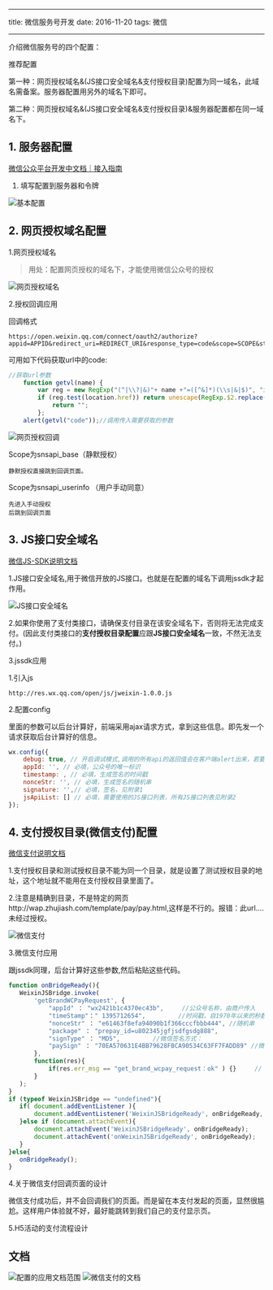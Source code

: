 -----
title: 微信服务号开发
date: 2016-11-20
tags: 微信

-----

介绍微信服务号的四个配置：

推荐配置

第一种：网页授权域名&(JS接口安全域名&支付授权目录)配置为同一域名，此域名需备案。服务器配置用另外的域名下即可。

第二种：网页授权域名&(JS接口安全域名&支付授权目录)&服务器配置都在同一域名下。

## 1. 服务器配置
[微信公众平台开发中文档｜接入指南](https://mp.weixin.qq.com/wiki/16/1e87586a83e0e121cc3e808014375b74.html)

1. 填写配置到服务器和令牌

![基本配置](基本配置.png)

## 2. 网页授权域名配置

1.网页授权域名

> 用处：配置网页授权的域名下，才能使用微信公众号的授权

![网页授权域名](网页授权域名.png)

2.授权回调应用

回调格式

```
https://open.weixin.qq.com/connect/oauth2/authorize?appid=APPID&redirect_uri=REDIRECT_URI&response_type=code&scope=SCOPE&state=STATE#wechat_redirect
```

可用如下代码获取url中的code:

```js
//获取url参数	function getvl(name) {		var reg = new RegExp("(^|\\?|&)"+ name +"=([^&]*)(\\s|&|$)", "i");		if (reg.test(location.href)) return unescape(RegExp.$2.replace(/\+/g, " "));   			return "";		};	alert(getvl("code"));//调用传入需要获取的参数
```

![网页授权回调](网页授权回调.png)
 
Scope为snsapi_base（静默授权）

	静默授权直接跳到回调页面。

Scope为snsapi_userinfo （用户手动同意）

	先进入手动授权
	后跳到回调页面


## 3. JS接口安全域名
[微信JS-SDK说明文档](https://mp.weixin.qq.com/wiki/7/aaa137b55fb2e0456bf8dd9148dd613f.html)

1.JS接口安全域名,用于微信开放的JS接口。也就是在配置的域名下调用jssdk才起作用。

![JS接口安全域名](JS接口安全域名.png)

2.如果你使用了支付类接口，请确保支付目录在该安全域名下，否则将无法完成支付。(因此支付类接口的**支付授权目录配置**应跟**JS接口安全域名**一致，不然无法支付。)

3.jssdk应用

1.引入js

	http://res.wx.qq.com/open/js/jweixin-1.0.0.js

2.配置config

里面的参数可以后台计算好，前端采用ajax请求方式，拿到这些信息。即先发一个请求获取后台计算好的信息。

```js
wx.config({
	debug: true, // 开启调试模式,调用的所有api的返回值会在客户端alert出来，若要查看传入的参数，可以在pc端打开，参数信息会通过log打出，仅在pc端时才会打印。
	appId: '', // 必填，公众号的唯一标识
 	timestamp: , // 必填，生成签名的时间戳
	nonceStr: '', // 必填，生成签名的随机串
 	signature: '',// 必填，签名，见附录1
 	jsApiList: [] // 必填，需要使用的JS接口列表，所有JS接口列表见附录2
});
```
## 4. 支付授权目录(微信支付)配置
[微信支付说明文档](https://pay.weixin.qq.com/wiki/doc/api/index.html)

1.支付授权目录和测试授权目录不能为同一个目录，就是设置了测试授权目录的地址，这个地址就不能用在支付授权目录里面了。

2.注意是精确到目录，不是特定的网页http://wap.zhujiash.com/template/pay/pay.html,这样是不行的。报错：此url....未经过授权。

![微信支付](微信支付.png)

3.微信支付应用

跟jssdk同理，后台计算好这些参数,然后粘贴这些代码。

```js
function onBridgeReady(){
   WeixinJSBridge.invoke(
       'getBrandWCPayRequest', {
           "appId" ： "wx2421b1c4370ec43b",     //公众号名称，由商户传入     
           "timeStamp"：" 1395712654",         //时间戳，自1970年以来的秒数     
           "nonceStr" ： "e61463f8efa94090b1f366cccfbbb444", //随机串     
           "package" ： "prepay_id=u802345jgfjsdfgsdg888",     
           "signType" ： "MD5",         //微信签名方式：     
           "paySign" ： "70EA570631E4BB79628FBCA90534C63FF7FADD89" //微信签名 
       },
       function(res){     
           if(res.err_msg == "get_brand_wcpay_request：ok" ) {}     // 使用以上方式判断前端返回,微信团队郑重提示：res.err_msg将在用户支付成功后返回    ok，但并不保证它绝对可靠。 
       }
   ); 
}
if (typeof WeixinJSBridge == "undefined"){
   if( document.addEventListener ){
       document.addEventListener('WeixinJSBridgeReady', onBridgeReady, false);
   }else if (document.attachEvent){
       document.attachEvent('WeixinJSBridgeReady', onBridgeReady); 
       document.attachEvent('onWeixinJSBridgeReady', onBridgeReady);
   }
}else{
   onBridgeReady();
}

```

4.关于微信支付回调页面的设计

微信支付成功后，并不会回调我们的页面。而是留在本支付发起的页面，显然很尴尬。这样用户体验就不好，最好能跳转到我们自己的支付显示页。

5.H5活动的支付流程设计



## 文档

![配置的应用文档范围](配置的应用文档范围.png)
![微信支付的文档](微信支付的文档.png)

